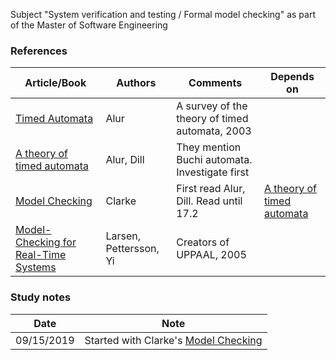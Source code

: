 Subject "System verification and testing / Formal model checking" as part of the Master of Software Engineering

### References
|Article/Book| Authors |  Comments | Depends on
|--|--|--|--|
[Timed Automata](https://github.com/evowilliamson/model-checking-research/blob/master/Timed%20automata.pdf) | Alur | A survey of the theory of timed automata, 2003| 
[A theory of timed automata](https://github.com/evowilliamson/model-checking-research/blob/master/A%20theory%20of%20timed%20automata.pdf) | Alur, Dill | They mention Buchi automata. Investigate first| 
[Model Checking](https://github.com/evowilliamson/model-checking-research/blob/master/Model-Checking%20(Personal%20digital%20copy).pdf) | Clarke | First read Alur, Dill. Read until 17.2 | [A theory of timed automata](https://github.com/evowilliamson/model-checking-research/blob/master/A%20theory%20of%20timed%20automata.pdf)
 [Model-Checking for Real-Time Systems](https://github.com/evowilliamson/model-checking-research/blob/master/Model-Checking%20for%20Real-Time%20Systems%20-%20Larsen%20Pettersson%20Yi.pdf) | Larsen, Pettersson, Yi | Creators of UPPAAL, 2005 | 


### Study notes
|Date| Note |
|--|--|
| 09/15/2019 | Started with Clarke's [Model Checking](https://github.com/evowilliamson/model-checking-research/blob/master/Model-Checking%20(Personal%20digital%20copy).pdf) |



<!--stackedit_data:
eyJoaXN0b3J5IjpbOTM4NDcwODgwLC0xMTc1MjI4MzUsLTE0MT
YyNzE2MzUsLTE5NDgwMDIxODgsLTk1ODA0NTk2NywtNjk0MzQ4
OTQyLDExMDM2MDI5MDksLTI3NDczNjI2OF19
-->